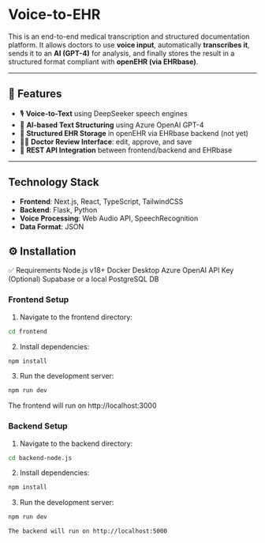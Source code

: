 # Voice-to-EHR

This is an end-to-end medical transcription and structured documentation platform. It allows doctors to use **voice input**, automatically **transcribes it**, sends it to an **AI (GPT-4)** for analysis, and finally stores the result in a structured format compliant with **openEHR (via EHRbase)**.

---

## 🚀 Features

- 🎙 **Voice-to-Text** using DeepSeeker speech engines
- 🧠 **AI-based Text Structuring** using Azure OpenAI GPT-4
- 💾 **Structured EHR Storage** in openEHR via EHRbase backend (not yet)
- 🧑‍⚕️ **Doctor Review Interface**: edit, approve, and save
- 🔗 **REST API Integration** between frontend/backend and EHRbase

---


## Technology Stack

- **Frontend**: Next.js, React, TypeScript, TailwindCSS
- **Backend**: Flask, Python
- **Voice Processing**: Web Audio API, SpeechRecognition
- **Data Format**: JSON

## ⚙️ Installation
✅ Requirements
Node.js v18+
Docker Desktop
Azure OpenAI API Key
(Optional) Supabase or a local PostgreSQL DB

### Frontend Setup

1. Navigate to the frontend directory:
```bash
cd frontend
```
2. Install dependencies:
```bash
npm install
```
3. Run the development server:
```bash
npm run dev
```

The frontend will run on http://localhost:3000

### Backend Setup

1. Navigate to the backend directory:
```bash
cd backend-node.js
```
2. Install dependencies:
```bash
npm install
```
3. Run the development server:
```bash
npm run dev

The backend will run on http://localhost:5000
